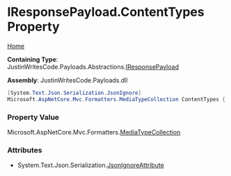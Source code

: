 # IResponsePayload\.ContentTypes Property

[Home](../../../../README.md)

**Containing Type**: JustinWritesCode\.Payloads\.Abstractions\.[IResponsePayload](../README.md)

**Assembly**: JustinWritesCode\.Payloads\.dll

```csharp
[System.Text.Json.Serialization.JsonIgnore]
Microsoft.AspNetCore.Mvc.Formatters.MediaTypeCollection ContentTypes { get; }
```

### Property Value

Microsoft\.AspNetCore\.Mvc\.Formatters\.[MediaTypeCollection](https://docs.microsoft.com/en-us/dotnet/api/microsoft.aspnetcore.mvc.formatters.mediatypecollection)

### Attributes

* System\.Text\.Json\.Serialization\.[JsonIgnoreAttribute](https://docs.microsoft.com/en-us/dotnet/api/system.text.json.serialization.jsonignoreattribute)

